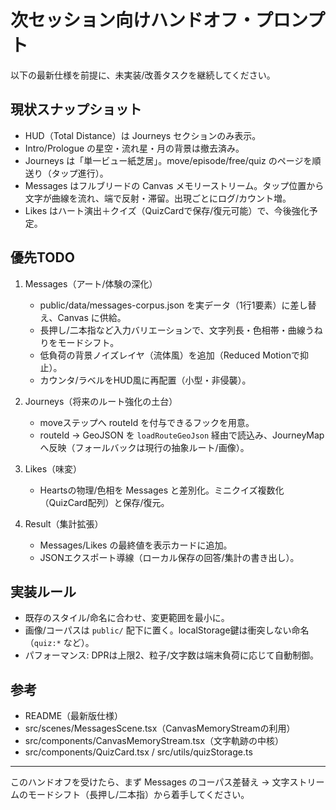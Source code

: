 # 次セッション向けハンドオフ・プロンプト

以下の最新仕様を前提に、未実装/改善タスクを継続してください。

## 現状スナップショット
- HUD（Total Distance）は Journeys セクションのみ表示。
- Intro/Prologue の星空・流れ星・月の背景は撤去済み。
- Journeys は「単一ビュー紙芝居」。move/episode/free/quiz のページを順送り（タップ進行）。
- Messages はフルブリードの Canvas メモリーストリーム。タップ位置から文字が曲線を流れ、端で反射・滞留。出現ごとにログ/カウント増。
- Likes はハート演出＋クイズ（QuizCardで保存/復元可能）で、今後強化予定。

## 優先TODO
1) Messages（アート/体験の深化）
   - public/data/messages-corpus.json を実データ（1行1要素）に差し替え、Canvas に供給。
   - 長押し/二本指など入力バリエーションで、文字列長・色相帯・曲線うねりをモードシフト。
   - 低負荷の背景ノイズレイヤ（流体風）を追加（Reduced Motionで抑止）。
   - カウンタ/ラベルをHUD風に再配置（小型・非侵襲）。

2) Journeys（将来のルート強化の土台）
   - moveステップへ routeId を付与できるフックを用意。
   - routeId → GeoJSON を `loadRouteGeoJson` 経由で読込み、JourneyMapへ反映（フォールバックは現行の抽象ルート/画像）。

3) Likes（味変）
   - Heartsの物理/色相を Messages と差別化。ミニクイズ複数化（QuizCard配列）と保存/復元。

4) Result（集計拡張）
   - Messages/Likes の最終値を表示カードに追加。
   - JSONエクスポート導線（ローカル保存の回答/集計の書き出し）。

## 実装ルール
- 既存のスタイル/命名に合わせ、変更範囲を最小に。
- 画像/コーパスは `public/` 配下に置く。localStorage鍵は衝突しない命名（`quiz:*` など）。
- パフォーマンス: DPRは上限2、粒子/文字数は端末負荷に応じて自動制御。

## 参考
- README（最新版仕様）
- src/scenes/MessagesScene.tsx（CanvasMemoryStreamの利用）
- src/components/CanvasMemoryStream.tsx（文字軌跡の中核）
- src/components/QuizCard.tsx / src/utils/quizStorage.ts

---
このハンドオフを受けたら、まず Messages のコーパス差替え → 文字ストリームのモードシフト（長押し/二本指）から着手してください。

